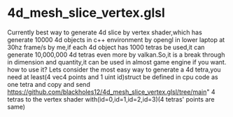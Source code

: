 # 4d_mesh_slice_vertex.glsl
Currently best way to generate 4d slice by vertex shader,which has generate 10000 4d objects in c++ environment by opengl in lower laptop at 30hz frame/s by me,if each 4d object has 1000 tetras be used,it can generate 10,000,000 4d tetras even more by valkan.So,it is a break through in dimension and quantity,it can be used in almost game engine if you want.
how to use it?
Lets consider the most easy way to generate a 4d tetra,you need at least(4 vec4 points and 1 uint id)struct be defined in cpu code as one tetra and copy and send https://github.com/blackholes12/4d_mesh_slice_vertex.glsl/tree/main"
4 tetras to the vertex shader with(id=0,id=1,id=2,id=3)(4 tetras' points are same)


